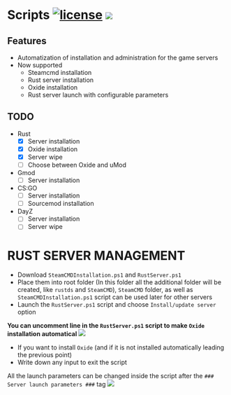 [license]: https://tldrlegal.com/license/gnu-general-public-license-v3-(gpl-3)#fulltext



# Scripts [![license](https://img.shields.io/github/license/2chevskii/Scripts.svg?style=plastic)][license] ![](https://img.shields.io/github/last-commit/2chevskii/Scripts.svg?style=plastic)

## Features
- Automatization of installation and administration for the game servers
- Now supported
    - Steamcmd installation
    - Rust server installation
    - Oxide installation
    - Rust server launch with configurable parameters

## TODO
- Rust
  - [x] Server installation
  - [x] Oxide installation
  - [x] Server wipe
  - [ ] Choose between Oxide and uMod
- Gmod
  - [ ] Server installation
- CS:GO
  - [ ] Server installation
  - [ ] Sourcemod installation
- DayZ
  - [ ] Server installation
  - [ ] Server wipe

# RUST SERVER MANAGEMENT
- Download `SteamCMDInstallation.ps1` and `RustServer.ps1`
- Place them into root folder (In this folder all the additional folder will be created, like `rustds` and `SteamCMD`), `SteamCMD` folder, as well as `SteamCMDInstallation.ps1` script can be used later for other servers
- Launch the `RustServer.ps1` script and choose `Install/update server` option

**You can uncomment line in the `RustServer.ps1` script to make `Oxide` installation automatical**
![](https://i.imgur.com/hlwvN5C.png)

- If you want to install `Oxide` (and if it is not installed automatically leading the previous point)
- Write down any input to exit the script

All the launch parameters can be changed inside the script after the `### Server launch parameters ###` tag
![](https://i.imgur.com/i9YvTmT.png)